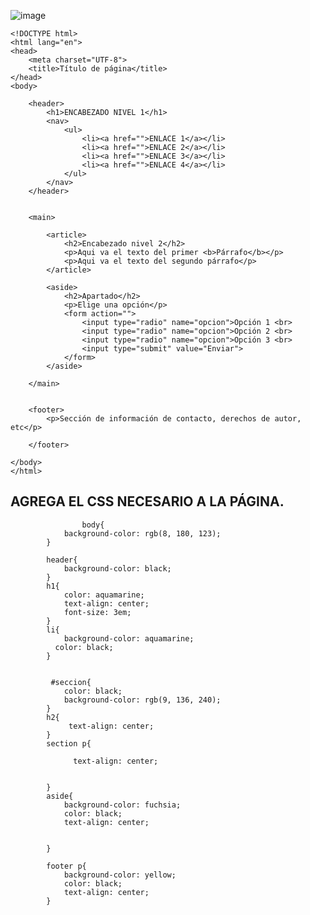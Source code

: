 ![image](https://user-images.githubusercontent.com/91554777/165175601-f95d8714-091a-4687-a21b-70a75beae3ea.png)

    <!DOCTYPE html>
    <html lang="en">
    <head>
        <meta charset="UTF-8">
        <title>Título de página</title>
    </head>
    <body>

        <header>
            <h1>ENCABEZADO NIVEL 1</h1>
            <nav>
                <ul>
                    <li><a href="">ENLACE 1</a></li>
                    <li><a href="">ENLACE 2</a></li>
                    <li><a href="">ENLACE 3</a></li>
                    <li><a href="">ENLACE 4</a></li>
                </ul>
            </nav>
        </header>


        <main>

            <article>
                <h2>Encabezado nivel 2</h2>
                <p>Aqui va el texto del primer <b>Párrafo</b></p>
                <p>Aqui va el texto del segundo párrafo</p>
            </article>

            <aside>
                <h2>Apartado</h2>
                <p>Elige una opción</p>
                <form action="">
                    <input type="radio" name="opcion">Opción 1 <br>
                    <input type="radio" name="opcion">Opción 2 <br>
                    <input type="radio" name="opcion">Opción 3 <br>
                    <input type="submit" value="Enviar">
                </form>
            </aside>

        </main>


        <footer>
            <p>Sección de información de contacto, derechos de autor, etc</p>

        </footer>

    </body>
    </html>


## AGREGA EL CSS NECESARIO A LA PÁGINA.



                    body{
                background-color: rgb(8, 180, 123);
            }

            header{
                background-color: black;
            }
            h1{
                color: aquamarine;
                text-align: center;
                font-size: 3em;
            }
            li{
                background-color: aquamarine;
              color: black;
            }


             #seccion{
                color: black;
                background-color: rgb(9, 136, 240);
            }
            h2{
                 text-align: center;
            }
            section p{

                  text-align: center;


            }
            aside{
                background-color: fuchsia;
                color: black;
                text-align: center;


            }

            footer p{
                background-color: yellow;
                color: black;
                text-align: center;
            }

